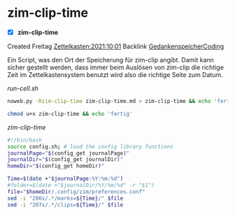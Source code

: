 # zim-clip-time

- [X] **zim-clip-time**

Created Freitag [Zettelkasten:2021:10:01]()
Backlink [GedankenspeicherCoding](../GedankenspeicherCoding.md)


Ein Script, was den Ort der Speicherung für zim-clip angibt. Damit kann sicher gestellt werden, dass immer beim Auslösen von zim-clip die richtige Zeit im Zettelkastensystem benutzt wird also die richtige Seite zum Datum. 

*run-cell.sh*
```bash
noweb.py -Rzim-clip-time zim-clip-time.md > zim-clip-time && echo 'fertig'
```


```bash
chmod u+x zim-clip-time && echo 'fertig'
```

*zim-clip-time*
```bash
#!/bin/bash
source config.sh; # load the config library functions
journalPage="$(config_get journalPage)"
journalDir="$(config_get journalDir)"
homeDir="$(config_get homeDir)"

Time=$(date +"$journalPage:%Y:%m:%d")
#folder=$(date +"$journalDir/%Y/%m/%d" -r "$1")
file="$homeDir/.config/zim/preferences.conf"
sed -i "206s/.*/marks=${Time}/" $file
sed -i "207s/.*/clips=${Time}/" $file
```



